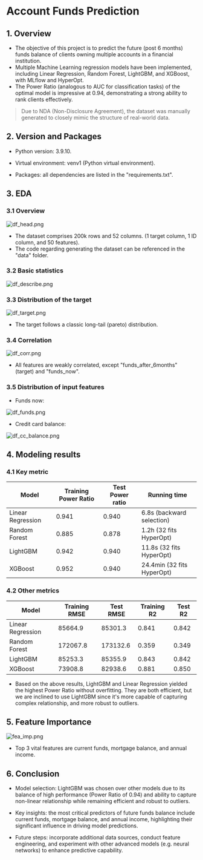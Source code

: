 
# Account Funds Prediction

## 1. Overview

* The objective of this project is to predict the future (post 6 months) funds balance of clients owning multiple accounts in a financial institution.
* Multiple Machine Learning regression models have been implemented, including Linear Regression, Random Forest, LightGBM, and XGBoost, with MLflow and HyperOpt.
* The Power Ratio (analogous to AUC for classification tasks) of the optimal model is impressive at 0.94, demonstrating a strong ability to rank clients effectively. 
> Due to NDA (Non-Disclosure Agreement), the dataset was manually generated to closely mimic the structure of real-world data. 

## 2. Version and Packages

* Python version: 3.9.10.

* Virtual environment: venv1 (Python virtual environment).

* Packages: all dependencies are listed in the "requirements.txt".


## 3. EDA

### 3.1 Overview

![df_head.png](doc/image/df_head.png)

* The dataset comprises 200k rows and 52 columns. (1 target column, 1 ID column, and 50 features).
* The code regarding generating the dataset can be referenced in the "data" folder.

### 3.2 Basic statistics

![df_describe.png](doc/image/df_describe.png)

### 3.3 Distribution of the target

![df_target.png](doc/image/df_target.png)

* The target follows a classic long-tail (pareto) distribution.

### 3.4 Correlation 

![df_corr.png](doc/image/df_corr.png)

* All features are weakly correlated, except "funds_after_6months" (target) and "funds_now".

### 3.5 Distribution of input features

* Funds now:

![df_funds.png](doc/image/df_funds.png)

* Credit card balance:

![df_cc_balance.png](doc/image/df_cc_balance.png)


## 4. Modeling results 

### 4.1 Key metric

| Model             | Training Power Ratio | Test Power ratio | Running time               |
|-------------------|----------------------|------------------|----------------------------|
| Linear Regression | 0.941                | 0.940            | 6.8s (backward selection)  |
| Random Forest     | 0.885                | 0.878            | 1.2h (32 fits HyperOpt)    |
| LightGBM          | 0.942                | 0.940            | 11.8s (32 fits HyperOpt)   |
| XGBoost           | 0.952                | 0.940            | 24.4min (32 fits HyperOpt) |

### 4.2 Other metrics

| Model             | Training RMSE | Test RMSE | Training R2 | Test R2 |
|-------------------|---------------|-----------|-------------|---------|
| Linear Regression | 85664.9       | 85301.3   | 0.841       | 0.842   |
| Random Forest     | 172067.8      | 173132.6  | 0.359       | 0.349   |
| LightGBM          | 85253.3       | 85355.9   | 0.843       | 0.842   |
| XGBoost           | 73908.8       | 82938.6   | 0.881       | 0.850   |

* Based on the above results, LightGBM and Linear Regression yielded the highest Power Ratio without overfitting. 
They are both efficient, but we are inclined to use LightGBM since it's more capable of capturing complex relationship, and more robust to outliers.

## 5. Feature Importance

![fea_imp.png](doc/image/fea_imp.png)

* Top 3 vital features are current funds, mortgage balance, and annual income.

## 6. Conclusion

* Model selection: LightGBM was chosen over other models due to its balance of high performance (Power Ratio of 0.94) and ability to capture non-linear relationship while remaining efficient and robust to outliers.

* Key insights: the most critical predictors of future funds balance include current funds, mortgage balance, and annual income, highlighting their significant influence in driving model predictions.

* Future steps: incorporate additional data sources, conduct feature engineering, and experiment with other advanced models (e.g. neural networks) to enhance predictive capability. 


